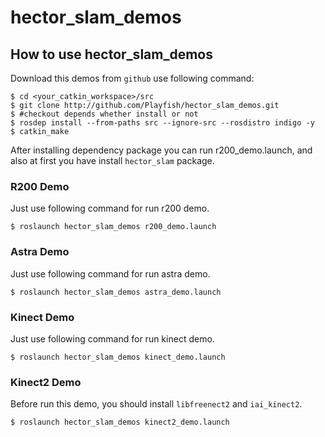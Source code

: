 # hector_slam_demos

## How to use hector_slam_demos

Download this demos from ```github``` use following command:
```
$ cd <your_catkin_workspace>/src
$ git clone http://github.com/Playfish/hector_slam_demos.git
$ #checkout depends whether install or not
$ rosdep install --from-paths src --ignore-src --rosdistro indigo -y 
$ catkin_make
```
After installing dependency package you can run r200_demo.launch, and also at first you have install ```hector_slam``` package.

### R200 Demo
Just use following command for run r200 demo.

``` 
$ roslaunch hector_slam_demos r200_demo.launch
```

### Astra Demo
Just use following command for run astra demo.

``` 
$ roslaunch hector_slam_demos astra_demo.launch 
```


### Kinect Demo
Just use following command for run kinect demo.

``` 
$ roslaunch hector_slam_demos kinect_demo.launch 
```

### Kinect2 Demo
Before run this demo, you should install ```libfreenect2``` and ```iai_kinect2```.
```
$ roslaunch hector_slam_demos kinect2_demo.launch
```
